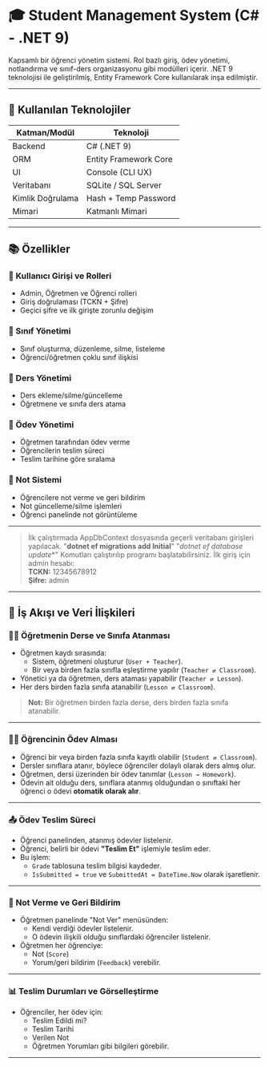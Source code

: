 # 🎓 Student Management System (C# - .NET 9)

Kapsamlı bir öğrenci yönetim sistemi. Rol bazlı giriş, ödev yönetimi, notlandırma ve sınıf-ders organizasyonu gibi modülleri içerir. .NET 9 teknolojisi ile geliştirilmiş, Entity Framework Core kullanılarak inşa edilmiştir.

---

## 🧰 Kullanılan Teknolojiler

| Katman/Modül         | Teknoloji            |
|----------------------|----------------------|
| Backend              | C# (.NET 9)          |
| ORM                  | Entity Framework Core|
| UI                   | Console (CLI UX)     |
| Veritabanı           | SQLite / SQL Server  |
| Kimlik Doğrulama     | Hash + Temp Password |
| Mimari               | Katmanlı Mimari      |

---

## 📚 Özellikler

### 👥 Kullanıcı Girişi ve Rolleri
- Admin, Öğretmen ve Öğrenci rolleri
- Giriş doğrulaması (TCKN + Şifre)
- Geçici şifre ve ilk girişte zorunlu değişim

### 🏫 Sınıf Yönetimi
- Sınıf oluşturma, düzenleme, silme, listeleme
- Öğrenci/öğretmen çoklu sınıf ilişkisi

### 📖 Ders Yönetimi
- Ders ekleme/silme/güncelleme
- Öğretmene ve sınıfa ders atama

### 📝 Ödev Yönetimi
- Öğretmen tarafından ödev verme
- Öğrencilerin teslim süreci
- Teslim tarihine göre sıralama

### 🧮 Not Sistemi
- Öğrencilere not verme ve geri bildirim
- Not güncelleme/silme işlemleri
- Öğrenci panelinde not görüntüleme
---
> İlk çalıştırmada AppDbContext dosyasında geçerli veritabanı girişleri yapılacak.
> "**dotnet ef migrations add Initial**" 
> "*dotnet ef database update**"
> Komutları çalıştırılıp programı başlatabilirsiniz.
> İlk giriş için admin hesabı:  
> **TCKN:** 12345678912  
> **Şifre:** admin

---

## 🧭 İş Akışı ve Veri İlişkileri

### 👨‍🏫 Öğretmenin Derse ve Sınıfa Atanması

- Öğretmen kaydı sırasında:
  - Sistem, öğretmeni oluşturur (`User + Teacher`).
  - Bir veya birden fazla sınıfla eşleştirme yapılır (`Teacher ⇄ Classroom`).
- Yönetici ya da öğretmen, ders ataması yapabilir (`Teacher ⇄ Lesson`).
- Her ders birden fazla sınıfa atanabilir (`Lesson ⇄ Classroom`).

> **Not:** Bir öğretmen birden fazla derse, ders birden fazla sınıfa atanabilir.

---

### 🧑‍🎓 Öğrencinin Ödev Alması

- Öğrenci bir veya birden fazla sınıfa kayıtlı olabilir (`Student ⇄ Classroom`).
- Dersler sınıflara atanır, böylece öğrenciler dolaylı olarak ders almış olur.
- Öğretmen, dersi üzerinden bir ödev tanımlar (`Lesson → Homework`).
- Ödevin ait olduğu ders, sınıflara atanmış olduğundan o sınıftaki her öğrenci o ödevi **otomatik olarak alır**.

---

### 📤 Ödev Teslim Süreci

- Öğrenci panelinden, atanmış ödevler listelenir.
- Öğrenci, belirli bir ödevi **"Teslim Et"** işlemiyle teslim eder.
- Bu işlem:
  - `Grade` tablosuna teslim bilgisi kaydeder.
  - `IsSubmitted = true` ve `SubmittedAt = DateTime.Now` olarak işaretlenir.

---

### 💾 Not Verme ve Geri Bildirim

- Öğretmen panelinde "Not Ver" menüsünden:
  - Kendi verdiği ödevler listelenir.
  - O ödevin ilişkili olduğu sınıflardaki öğrenciler listelenir.
- Öğretmen her öğrenciye:
  - Not (`Score`)
  - Yorum/geri bildirim (`Feedback`)
  verebilir.

---

### 📊 Teslim Durumları ve Görselleştirme

- Öğrenciler, her ödev için:
  - Teslim Edildi mi?
  - Teslim Tarihi
  - Verilen Not
  - Öğretmen Yorumları
  gibi bilgileri görebilir.

---
